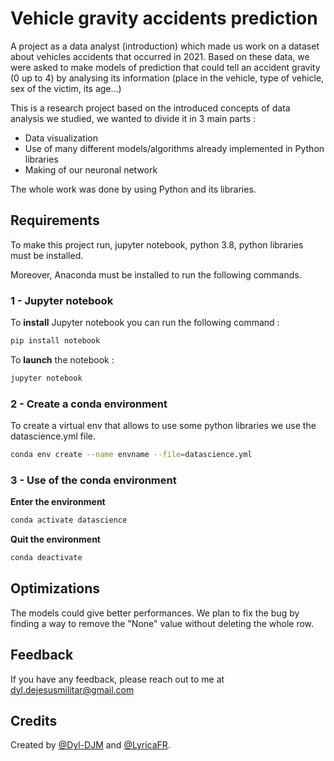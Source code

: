 
# Vehicle gravity accidents prediction

A project as a data analyst (introduction) which made us work on a dataset about vehicles accidents that occurred in 2021. Based on these data, we were asked to make models of prediction that could tell an accident gravity (0 up to 4) by analysing its information (place in the vehicle, type of vehicle, sex of the victim, its age...)

This is a research project based on the introduced concepts of data analysis we studied, we wanted to divide it in 3 main parts :

- Data visualization
- Use of many different models/algorithms already implemented in Python libraries 
- Making of our neuronal network

The whole work was done by using Python and its libraries.






## Requirements

To make this project run, jupyter notebook, python 3.8, python libraries must be installed.

Moreover, Anaconda must be installed to run the following commands.

### 1 - Jupyter notebook

To **install** Jupyter notebook you can run the following command :

```bash
pip install notebook
```

To **launch** the notebook :


```bash
jupyter notebook
```



### 2 - Create a conda environment

To create a virtual env that allows to use some python libraries we use the datascience.yml file.

```bash
conda env create --name envname --file=datascience.yml
```

### 3 - Use of the conda environment

**Enter the environment**
```bash
conda activate datascience
```

**Quit the environment**
```bash
conda deactivate
```
## Optimizations

The models could give better performances. We plan to fix the bug by finding a way to remove the "None" value without deleting the whole row.



## Feedback

If you have any feedback, please reach out to me at dyl.dejesusmilitar@gmail.com




## Credits

Created by [@Dyl-DJM](https://www.github.com/Dyl-DJM) and [@LyricaFR](https://www.github.com/LyricaFR).

